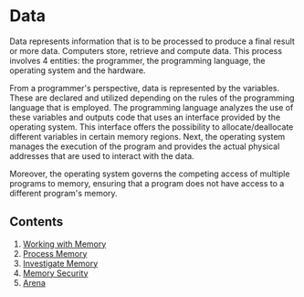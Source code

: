 # Data

Data represents information that is to be processed to produce a final result or more data.
Computers store, retrieve and compute data.
This process involves 4 entities: the programmer, the programming language, the operating system and the hardware.

From a programmer's perspective, data is represented by the variables.
These are declared and utilized depending on the rules of the programming language that is employed.
The programming language analyzes the use of these variables and outputs code that uses an interface provided by the operating system.
This interface offers the possibility to allocate/deallocate different variables in certain memory regions.
Next, the operating system manages the execution of the program and provides the actual physical addresses that are used to interact with the data.

Moreover, the operating system governs the competing access of multiple programs to memory, ensuring that a program does not have access to a different program's memory.

## Contents

1. [Working with Memory](working-memory.md)
1. [Process Memory](process-memory.md)
1. [Investigate Memory](investigate-memory.md)
1. [Memory Security](memory-security.md)
1. [Arena](arena.md)
